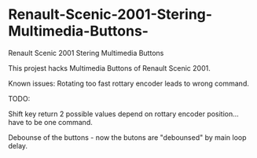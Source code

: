 # Renault-Scenic-2001-Stering-Multimedia-Buttons-
Renault Scenic 2001 Stering Multimedia Buttons 

This projest hacks Multimedia Buttons of Renault Scenic 2001.

Known issues:
Rotating too fast rottary encoder leads to wrong command.

TODO:

Shift key return 2 possible values depend on rottary encoder position... have to be one command.

Debounse of the buttons - now the butons are "debounsed" by main loop delay.
